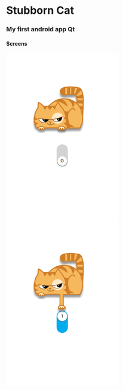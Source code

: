 # Stubborn Cat
### My first android app Qt

#### Screens
<p>
    <img src="https://raw.githubusercontent.com/Shviderskiy/StubbornCat/master/screens/screen1.png" width="300" height="440">
    <img src="https://raw.githubusercontent.com/Shviderskiy/StubbornCat/master/screens/screen2.png" width="300" height="440">
</p>

